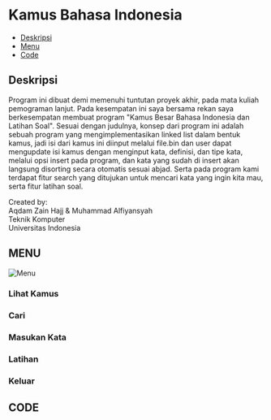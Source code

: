 # Kamus Bahasa Indonesia
* [Deskripsi](#deskripsi)
* [Menu](#Menu)
* [Code](#code)


## Deskripsi

<p>Program ini dibuat demi memenuhi tuntutan proyek akhir, pada mata kuliah pemograman lanjut. Pada kesempatan ini saya bersama rekan saya berkesempatan membuat program "Kamus Besar Bahasa Indonesia dan Latihan Soal". Sesuai dengan judulnya, konsep dari program ini adalah sebuah program yang mengimplementasikan linked list dalam bentuk kamus, jadi isi dari kamus ini diinput melalui file.bin dan user
dapat mengupdate isi kamus dengan menginput kata, definisi, dan tipe kata, melalui opsi insert pada program, dan kata yang sudah di insert akan langsung disorting secara otomatis sesuai abjad. Serta pada program kami terdapat fitur search yang ditujukan untuk mencari kata yang ingin kita mau, serta fitur latihan soal.</p>

<p>Created by:
  <br>              Aqdam Zain Hajj & Muhammad Alfiyansyah 
<br>                        Teknik Komputer
<br>                     Universitas Indonesia</p>

## MENU

<img src="https://raw.githubusercontent.com/Alfiyansyah76/Kamus-Bahasa-Indonesia/master/Menu.JPG" alt="Menu">

### Lihat Kamus

### Cari

### Masukan Kata

### Latihan

### Keluar

## CODE

